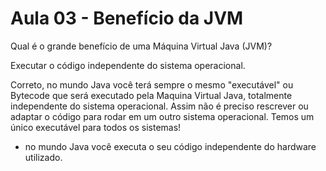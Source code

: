 # Aula 03 - Benefício da JVM

Qual é o grande benefício de uma Máquina Virtual Java (JVM)?

Executar o código independente do sistema operacional.

Correto, no mundo Java você terá sempre o mesmo "executável" ou Bytecode que será executado pela Maquina Virtual Java, totalmente independente do sistema operacional. Assim não é preciso rescrever ou adaptar o código para rodar em um outro sistema operacional. Temos um único executável para todos os sistemas!

- no mundo Java você executa o seu código independente do hardware utilizado.